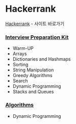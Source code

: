 # Hackerrank
[Hackerrank](https://www.hackerrank.com/)   - 사이트 바로가기

### [Interview Preparation Kit](./Interview%20Preparation%20Kit/)

- Warm-UP
- Arrays
- Dictionaries and Hashmaps
- Sorting
- String Manipulation
- Greedy Algorithms
- Search
- Dynamic Programming
- Stacks and Queues



### [Algorithms](./Algorithms/)
- Dynamic Programming

